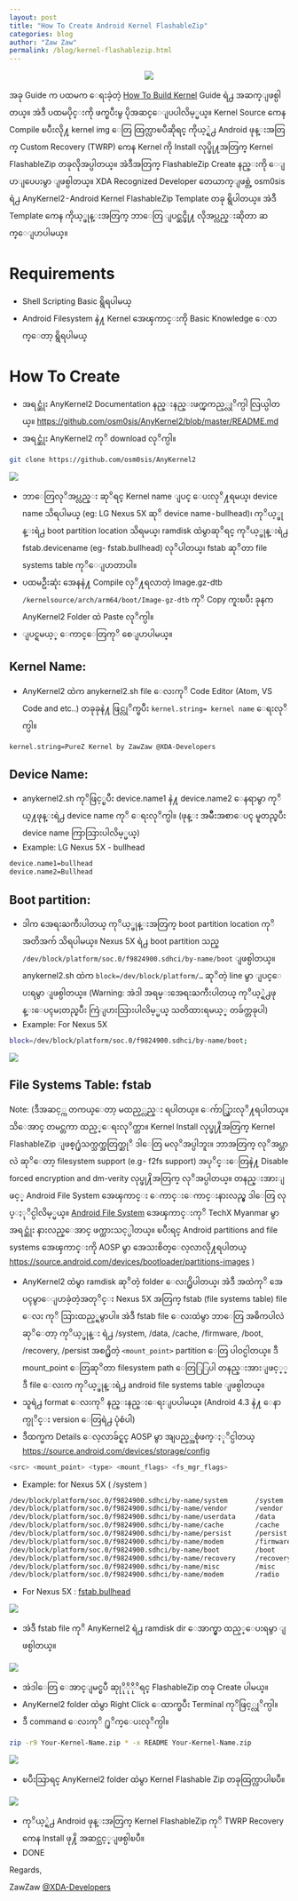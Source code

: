 ```yaml
---
layout: post
title: "How To Create Android Kernel FlashableZip"
categories: blog
author: "Zaw Zaw"
permalink: /blog/kernel-flashablezip.html
---
```


<p align="center">
 <img src="https://cdn-images-1.medium.com/max/1200/1*9pYZldzILwgx7FvJJbGD-A.png" />
</p>

အခု Guide က ပထမက ေရးခဲ့တဲ့ [How To Build Kernel](https://zawzaww.github.io/blog/2018/07/29/building-kernel.html) Guide ရဲ႕ အဆက္ျဖစ္ပါတယ္။ အဲဒီ ပထမပိုင္းကို ဖက္ၿပီးမွ ပိုအဆင္ေျပပါလိမ့္မယ္။ Kernel Source ကေန Compile ၿပီးလို႔ kernel img ေတြ ထြက္လာၿပီဆိုရင္ ကိုယ့္ရဲ႕ Android ဖုန္းအတြက္ Custom Recovery (TWRP) ကေန Kernel ကို Install လုပ္ဖို႔အတြက္ Kernel FlashableZip တခုလိုအပ္ပါတယ္။ အဲဒီအတြက္ FlashableZip Create နည္းကို ေျပာျပေပးမွာ ျဖစ္ပါတယ္။ XDA Recognized Developer တေယာက္ျဖစ္တဲ့ osm0sis ရဲ႕ AnyKernel2 - Android Kernel FlashableZip Template တခု ရွိပါတယ္။ အဲဒီ Template ကေန ကိုယ့္ဖုန္းအတြက္ ဘာေတြ ျပင္ဆင္ဖို႔ လိုအပ္လည္းဆိုတာ ဆက္ေျပာပါမယ္။


# Requirements
- Shell Scripting Basic ရွိရပါမယ္
- Android Filesystem နဲ႔ Kernel အေၾကာင္းကို Basic Knowledge ေလာက္ေတာ့ ရွိရပါမယ္


# How To Create
- အရင္ဆုံး AnyKernel2 Documentation နည္းနည္းဖက္ၾကည့္လုိက္ပါ လြယ္ပါတယ္။ 
https://github.com/osm0sis/AnyKernel2/blob/master/README.md
- အရင္ဆုံး AnyKernel2 ကုိ download လုိက္ပါ။

```bash
git clone https://github.com/osm0sis/AnyKernel2
```

<img src="https://cdn-images-1.medium.com/max/800/1*Mtv_oPxSpkJTmqM0reuQjA.png" />

- ဘာေတြလုိအပ္လည္း ဆုိရင္ Kernel name ျပင္ ေပးလုိ႔ရမယ္၊ device name သိရပါမယ္ (eg: LG Nexus 5X ဆုိ device name - bullhead)၊ ကုိယ့္ဖုန္းရဲ႕ boot partition location သိရမယ္၊ ramdisk ထဲမွာဆုိရင္ ကုိယ့္ဖုန္းရဲ႕ fstab.devicename (eg- fstab.bullhead) လုိပါတယ္၊ fstab ဆုိတာ file systems table ကုိေျပာတာပါ။
- ပထမဦးဆုံး အေနနဲ႔ Compile လုိ႔ရလာတဲ့ Image.gz-dtb `/kernelsource/arch/arm64/boot/Image-gz-dtb` ကုိ Copy ကူးၿပီး ခုနက AnyKernel2 Folder ထဲ Paste လုိက္ပါ။
- ျပင္ရမယ့္ ေကာင္ေတြကုိ စေျပာပါမယ္။

## Kernel Name:
- AnyKernel2 ထဲက anykernel2.sh file ေလးကုိ Code Editor (Atom, VS Code and etc..) တခုခုနဲ႔ ဖြင္လုိက္ၿပီး `kernel.string= kernel name` ေရးလုိက္ပါ။

```bash
kernel.string=PureZ Kernel by ZawZaw @XDA-Developers
```

## Device Name:
- anykernel2.sh ကုိဖြင့္ၿပီး device.name1 နဲ႔ device.name2 ေနရာမွာ ကုိယ္႔ဖုန္းရဲ႕ device name ကုိ ေရးလုိက္ပါ။ (ဖုန္း အမ်ဳိးအစာေပၚ မူတည္ၿပီး device name ကြာသြားပါလိမ့္မယ္)
- Example: LG Nexus 5X - bullhead

```bash
device.name1=bullhead
device.name2=Bullhead
```

## Boot partition:
- ဒါက အေရးႀကီးပါတယ္ ကုိယ့္ဖုန္းအတြက္ boot partition location ကုိ အတိအက် သိရပါမယ္။ Nexus 5X ရဲ႕ boot partition သည္ `/dev/block/platform/soc.0/f9824900.sdhci/by-name/boot` ျဖစ္ပါတယ္။ anykernel2.sh ထဲက `block=/dev/block/platform/…` ဆုိတဲ့ line မွာ ျပင္ေပးရမွာ ျဖစ္ပါတယ္။
(Warning: အဲဒါ အရမ္းအေရးႀကီးပါတယ္ ကုိယ့္ရဲ႕ဖုန္းေပၚမႈတည္ၿပီး ကြဲျပားသြားပါလိမ့္မယ္ သတိထားရမယ့္ တခ်က္တခုပါ)
- Example: For Nexus 5X

```bash
block=/dev/block/platform/soc.0/f9824900.sdhci/by-name/boot;
```

<img src= "https://cdn-images-1.medium.com/max/800/1*Q6PUEF1pMX8yrFjEVcjv7Q.png" />

## File Systems Table: fstab
Note: (ဒီအဆင့္က တကယ္ေတာ့ မထည့္လည္း ရပါတယ္။ ေက်ာ္သြားလုိ႔ရပါတယ္။ သိေအာင္ တမင္တကာ ထည့္ေရးလုိက္တာ။ Kernel Install လုပ္ဖု႔ိအတြက္ Kernel FlashableZip ျဖစ္႐ုံသက္သက္အတြက္ဆုိ ဒါေတြ မလုိအပ္ပါဘူး။ ဘာအတြက္ လုိအပ္တာလဲ ဆုိေတာ့ filesystem support (e.g - f2fs support) အပုိင္းေတြနဲ႔ Disable forced encryption and dm-verity လုပ္ဖု႔ိအတြက္ လုိအပ္ပါတယ္။ တနည္းအားျဖင့္ Android File System အေၾကာင္း ေကာင္းေကာင္းနားလည္မွ ဒါေတြ လုပ္ႏုိင္ပါလိမ့္မယ္။ [Android File System](http://techx.com.mm/features/249-things-to-know-about-android-file-system) အေၾကာင္းကုိ TechX Myanmar မွာ အရင္ဆုံး နားလည္ေအာင္ ဖက္ထားသင့္ပါတယ္။ ၿပီးရင္ Android partitions and file systems အေၾကာင္းကို AOSP မွာ အေသးစိတ္ေလ့လာလို႔ရပါတယ္ https://source.android.com/devices/bootloader/partitions-images
)
- AnyKernel2 ထဲမွာ ramdisk ဆုိတဲ့ folder ေလး႐ွိပါတယ္၊ အဲဒီ အထဲကုိ အေပၚမွာေျပာခဲ့တဲ့အတုိင္း Nexus 5X အတြက္ fstab (file systems table) file ေလး ကုိ သြားထည့္ရမွာပါ။ အဲဒီ fstab file ေလးထဲမွာ ဘာေတြ အဓိကပါလဲဆုိေတာ့ ကုိယ့္ဖုန္း ရဲ႕ /system, /data, /cache, /firmware, /boot, /recovery, /persist အစ႐ွိတဲ့ `<mount_point>` partition ေတြ ပါဝင္ပါတယ္။ ဒီ mount_point ေတြဆုိတာ filesystem path ေတြြြပါ တနည္းအားျဖင့္္ ဒီ file ေလးက ကုိယ့္ဖုန္းရဲ႕ android file systems table ျဖစ္ပါတယ္။
- သူရဲ႕ format ေလးကုိ နည္းနည္းေရးျပပါမယ္။ (Android 4.3 နဲ႔ ေနာက္ပုိင္း version ေတြရဲ႕ ပုံစံပါ)
- ဒီထက္မက Details ေလ့လာခ်င္ရင္ AOSP မွာ အျပည့္အစုံဖက္ႏုိင္ပါတယ္ https://source.android.com/devices/storage/config

```bash
<src> <mount_point> <type> <mount_flags> <fs_mgr_flags>
```

- Example: for Nexus 5X ( /system )

```bash
/dev/block/platform/soc.0/f9824900.sdhci/by-name/system       /system         ext4    ro,barrier=1,inode_readahead_blks=8                             wait,verify=/dev/block/platform/soc.0/f9824900.sdhci/by-name/metadata
/dev/block/platform/soc.0/f9824900.sdhci/by-name/vendor       /vendor         ext4    ro,barrier=1,inode_readahead_blks=8                             wait,verify=/dev/block/platform/soc.0/f9824900.sdhci/by-name/metadata
/dev/block/platform/soc.0/f9824900.sdhci/by-name/userdata     /data           ext4    noatime,nosuid,nodev,barrier=1,data=ordered,nomblk_io_submit,noauto_da_alloc,errors=panic,inode_readahead_blks=8 wait,check,forcefdeorfbe=/dev/block/platform/soc.0/f9824900.sdhci/by-name/metadata
/dev/block/platform/soc.0/f9824900.sdhci/by-name/cache        /cache          ext4    noatime,nosuid,nodev,barrier=1,data=ordered,nomblk_io_submit,noauto_da_alloc,errors=panic wait,check
/dev/block/platform/soc.0/f9824900.sdhci/by-name/persist      /persist        ext4    noatime,nosuid,nodev,barrier=1,data=ordered,nodelalloc,nomblk_io_submit,errors=panic wait,notrim
/dev/block/platform/soc.0/f9824900.sdhci/by-name/modem        /firmware       vfat    ro,shortname=lower,uid=1000,gid=1000,dmask=227,fmask=337,context=u:object_r:firmware_file:s0        wait
/dev/block/platform/soc.0/f9824900.sdhci/by-name/boot         /boot           emmc    defaults                                                        defaults
/dev/block/platform/soc.0/f9824900.sdhci/by-name/recovery     /recovery       emmc    defaults                                                        defaults
/dev/block/platform/soc.0/f9824900.sdhci/by-name/misc         /misc           emmc    defaults                                                        defaults
/dev/block/platform/soc.0/f9824900.sdhci/by-name/modem        /radio          emmc    defaults               
```

- For Nexus 5X : [fstab.bullhead](https://android.googlesource.com/device/lge/bullhead/+/oreo-r6-release/fstab.bullhead)

<img src="https://cdn-images-1.medium.com/max/800/1*8d91QeQy0FkwzDb81utVWg.png" />

- အဲဒီ fstab file ကုိ AnyKernel2 ရဲ႕ ramdisk dir ေအာက္မွာ ထည့္ေပးရမွာ ျဖစ္ပါတယ္။

<img src="https://cdn-images-1.medium.com/max/800/1*HS3KrXSTkWsBI-j1jUFnQQ.png" />

- အဲဒါေတြ ေအာင္ျမင္ၿပီ ဆုုိုိုိုိရင္ FlashableZip တခု Create ပါမယ္။
- AnyKernel2 folder ထဲမွာ Right Click ေထာက္ၿပီး Terminal ကုိဖြင့္လုိက္ပါ။
- ဒီ command ေလးကုိ ႐ုိက္ေပးလုိက္ပါ။

```bash
zip -r9 Your-Kernel-Name.zip * -x README Your-Kernel-Name.zip
```

<img src="https://cdn-images-1.medium.com/max/800/1*o_Sz0SNsQvZIo0UB8oCrSA.png" />

- ၿပီးသြာရင္ AnyKernel2 folder ထဲမွာ Kernel Flashable Zip တခုထြက္လာပါၿပီ။

<img src="https://cdn-images-1.medium.com/max/800/1*9pYZldzILwgx7FvJJbGD-A.png" />

- ကုိယ့္ရဲ႕ Android ဖုန္းအတြက္ Kernel FlashableZip ကုိ TWRP Recovery ကေန Install ဖု႔ိ အဆင္သင့္ျဖစ္ပါၿပီ။
- DONE


Regards,

ZawZaw [@XDA-Developers](https://forum.xda-developers.com/member.php?u=7581611)

